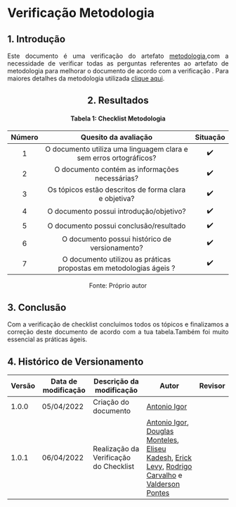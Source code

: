 # Verificação Metodologia

## 1. Introdução

<p align='justify'>
  Este documento é uma verificação do artefato  <a href="https://interacao-humano-computador.github.io/2021.2-Prefeitura-Verdelandia/documentos/01-Planejamento-e-Processo/Metodologia/">metodologia</a>,com a necessidade de verificar todas as perguntas referentes ao artefato de metodologia para melhorar o documento de acordo com a verificação . Para maiores detalhes da metodologia utilizada <a href="../../Introducao">clique aqui</a>.
</p>

<center>

## 2. Resultados

#### Tabela 1: Checklist Metodologia

| Número | Quesito da avaliação | Situação |
| :----: | :------------------: | :------: |
| 1 | O documento utiliza uma linguagem clara e sem erros ortográficos?   | ✔️ |
| 2 | O documento contém as informações necessárias?                      | ✔️ |
| 3 | Os tópicos estão descritos de forma clara e objetiva?               | ✔️ |
| 4 | O documento possui introdução/objetivo?                             | ✔️ |
| 5 | O documento possui conclusão/resultado                              | ✔️ |
| 6 | O documento possui histórico de versionamento?                      | ✔️ |
| 7 | O documento utilizou as práticas propostas em metodologias ágeis  ? | ✔️ |

<figcaption>Fonte: Próprio autor</figcaption>

</center>


## 3. Conclusão


<p align='justify'>
  Com a verificação de checklist concluímos todos os tópicos e finalizamos a correção deste documento de acordo com a tua tabela.Também foi muito essencial as práticas ágeis.
</p>

## 4. Histórico de Versionamento

|Versão|Data de modificação|Descrição da modificação|Autor|Revisor|
|-|-|-|-|-|
|1.0.0|05/04/2022| Criação do documento | [Antonio Igor](https://github.com/antonioigorcarvalho) |  |
|1.0.1|06/04/2022| Realização da Verificação do Checklist | [Antonio Igor](https://github.com/antonioigorcarvalho), [Douglas Monteles](https://github.com/douglasmonteles), [Eliseu Kadesh](https://github.com/eliseukadesh67), [Erick Levy](https://github.com/ericklevy), [Rodrigo Carvalho](https://github.com/Rocsantos) e  [Valderson Pontes](https://github.com/valdersonjr)

